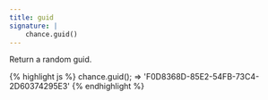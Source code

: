 ```yaml
---
title: guid
signature: |
    chance.guid()
---
```


Return a random guid.

{% highlight js %}
  chance.guid();
  => 'F0D8368D-85E2-54FB-73C4-2D60374295E3'
{% endhighlight %}


